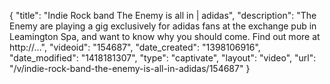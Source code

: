 {
    "title": "Indie Rock band The Enemy is all in | adidas",
    "description": "The Enemy are playing a gig exclusively for adidas fans at the exchange pub in Leamington Spa, and want to know why you should come. Find out more at http:\/\/...",
    "videoid": "154687",
    "date_created": "1398106916",
    "date_modified": "1418181307",
    "type": "captivate",
    "layout": "video",
    "url": "\/v\/indie-rock-band-the-enemy-is-all-in-adidas\/154687"
}
